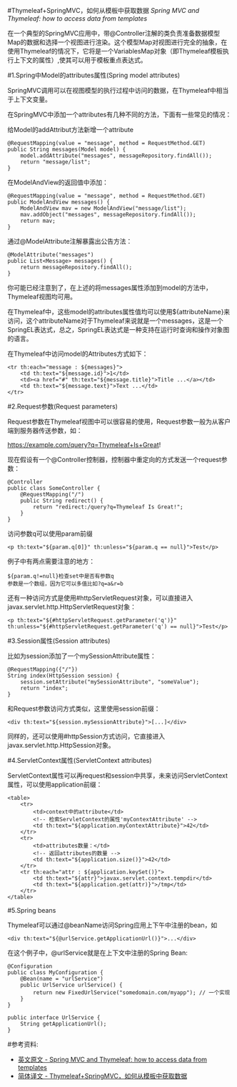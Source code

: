#Thymeleaf+SpringMVC，如何从模板中获取数据
*Spring MVC and Thymeleaf: how to access data from templates*

在一个典型的SpringMVC应用中，带@Controller注解的类负责准备数据模型Map的数据和选择一个视图进行渲染。这个模型Map对视图进行完全的抽象，在使用Thymeleaf的情况下，它将是一个VariablesMap对象（即Thymeleaf模板执行上下文的属性）,使其可以用于模板重点表达式。

#1.Spring中Model的attributes属性(Spring model attributes)

SpringMVC调用可以在视图模型的执行过程中访问的数据，在Thymeleaf中相当于上下文变量。

在SpringMVC中添加一个attributes有几种不同的方法，下面有一些常见的情况：

给Model的addAttribut方法新增一个attribute

	@RequestMapping(value = "message", method = RequestMethod.GET)
	public String messages(Model model) {
	    model.addAttribute("messages", messageRepository.findAll());
	    return "message/list";
	}

在ModelAndView的返回值中添加：

	@RequestMapping(value = "message", method = RequestMethod.GET)
	public ModelAndView messages() {
	    ModelAndView mav = new ModelAndView("message/list");
	    mav.addObject("messages", messageRepository.findAll());
	    return mav;
	}

通过@ModelAttribute注解暴露出公告方法：

	@ModelAttribute("messages")
	public List<Message> messages() {
	    return messageRepository.findAll();
	}

你可能已经注意到了，在上述的将messages属性添加到model的方法中，Thymeleaf视图均可用。

在Thymeleaf中，这些model的attributes属性值均可以使用${attributeName}来访问，这个attributeName对于Thymeleaf来说就是一个messages，这是一个SpringEL表达式，总之，SpringEL表达式是一种支持在运行时查询和操作对象图的语言。

在Thymeleaf中访问model的Attributes方式如下：

	<tr th:each="message : ${messages}">
	    <td th:text="${message.id}">1</td>
	    <td><a href="#" th:text="${message.title}">Title ...</a></td>
	    <td th:text="${message.text}">Text ...</td>
	</tr>

#2.Request参数(Request parameters)

Request参数在Thymeleaf视图中可以很容易的使用，Request参数一般为从客户端到服务器传送参数，如：

 https://example.com/query?q=Thymeleaf+Is+Great!

现在假设有一个@Controller控制器，控制器中重定向的方式发送一个request参数：

	@Controller
	public class SomeController {
	    @RequestMapping("/")
	    public String redirect() {
	        return "redirect:/query?q=Thymeleaf Is Great!";
	    }
	}

访问参数q可以使用param前缀

	<p th:text="${param.q[0]}" th:unless="${param.q == null}">Test</p>

例子中有两点需要注意的地方：

    ${param.q!=null}检查set中是否有参数q
    参数是一个数组，因为它可以多值比如?q=a&r=b

还有一种访问方式是使用#httpServletRequest对象，可以直接进入javax.servlet.http.HttpServletRequest对象：

	<p th:text="${#httpServletRequest.getParameter('q')}" th:unless="${#httpServletRequest.getParameter('q') == null}">Test</p>

#3.Session属性(Session attributes)

比如为session添加了一个mySessionAttribute属性：

	@RequestMapping({"/"})
	String index(HttpSession session) {
	    session.setAttribute("mySessionAttribute", "someValue");
	    return "index";
	}

和Request参数访问方式类似，这里使用session前缀：

	<div th:text="${session.mySessionAttribute}">[...]</div>

同样的，还可以使用#httpSession方式访问，它直接进入javax.servlet.http.HttpSession对象。


#4.ServletContext属性(ServletContext attributes)

ServletContext属性可以再request和session中共享，未来访问ServletContext属性，可以使用application前缀：

	<table>
        <tr>
            <td>context中的attribute</td>
            <!-- 检索ServletContext的属性'myContextAttribute' -->
            <td th:text="${application.myContextAttribute}">42</td>
        </tr>
        <tr>
            <td>attributes数量：</td>
            <!-- 返回attributes的数量 -->
            <td th:text="${application.size()}">42</td>
        </tr>
        <tr th:each="attr : ${application.keySet()}">
            <td th:text="${attr}">javax.servlet.context.tempdir</td>
            <td th:text="${application.get(attr)}">/tmp</td>
        </tr>
    </table>

#5.Spring beans

Thymeleaf可以通过@beanName访问Spring应用上下午中注册的bean，如

	<div th:text="${@urlService.getApplicationUrl()}">...</div>

在这个例子中，@urlService就是在上下文中注册的Spring Bean:

	@Configuration
	public class MyConfiguration {
	    @Bean(name = "urlService")
	    public UrlService urlService() {
	        return new FixedUrlService("somedomain.com/myapp"); // 一个实现
	    }
	}
	
	public interface UrlService {
	    String getApplicationUrl();
	}


#参考资料:

- [英文原文 - Spring MVC and Thymeleaf: how to access data from templates](http://www.thymeleaf.org/doc/articles/springmvcaccessdata.html)
- [简体译文 - Thymeleaf+SpringMVC，如何从模板中获取数据](http://www.cnblogs.com/jiangchao226/p/5938152.html)
